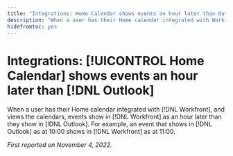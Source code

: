 ```yaml
---
title: "Integrations: Home Calendar shows events an hour later than Outlook"
description: "When a user has their Home calendar integrated with Workfront, and views the calendars, events show in Workfront as an hour later than they show in Outlook. For example, an event that shows in Outlook as at 10:00 shows in Workfront as at 11:00."
hidefromtoc: yes
---
```


# Integrations: [!UICONTROL Home Calendar] shows events an hour later than [!DNL Outlook]

When a user has their Home calendar integrated with [!DNL Workfront], and views the calendars, events show in [!DNL Workfront] as an hour later than they show in [!DNL Outlook]. For example, an event that shows in [!DNL Outlook] as at 10:00 shows in [!DNL Workfront] as at 11:00.

_First reported on November 4, 2022._

